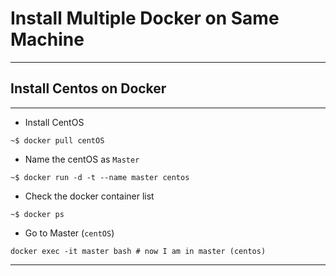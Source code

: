 # **Install Multiple Docker on Same Machine**

---

## Install Centos on Docker

---

- Install CentOS

```shell
~$ docker pull centOS
```

- Name the centOS as `Master`

```shell
~$ docker run -d -t --name master centos
```

- Check the docker container list

```shell
~$ docker ps
```

- Go to Master (`centOS`)

```shell
docker exec -it master bash # now I am in master (centos)
```

---



